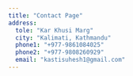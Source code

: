 ```yaml
---
title: "Contact Page"
address:
  tole: "Kar Khusi Marg"
  city: "Kalimati, Kathmandu"
  phone1: "+977-9861084025"
  phone2: "+977-9808260929"
  email: "kastisuhesh1@gmail.com"
---
```


